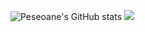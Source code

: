 ![Peseoane's GitHub stats](https://github-readme-stats.vercel.app/api?username=peseoane)
![](https://github-readme-stats.vercel.app/api/wakatime?username=peseoane&api_domain=wakapi.foxtrot-nas.synology.me&bg_color=2D3748&title_color=2F855A&icon_color=2F855A&text_color=ffffff&custom_title=Wakapi%20Week%20Stats&layout=compact)
